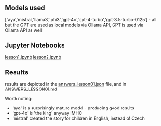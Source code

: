 ## Models used
['aya','mistral','llama3','phi3','gpt-4o','gpt-4-turbo','gpt-3.5-turbo-0125'] - all but the GPT are used as local models via Ollama API, GPT is used via Ollama API as well 

## Jupyter Notebooks
[lesson1.ipynb](https://github.com/alexb7373/ai_course/blob/master/lesson1.ipynb)
[lesson2.ipynb](https://github.com/alexb7373/ai_course/blob/master/lesson2.ipynb)

## Results
results are depicted in the [answers_lesson01.json](https://github.com/alexb7373/ai_course/blob/master/answers_lesson01.json) file, and in [ANSWERS_LESSON01.md](https://github.com/alexb7373/ai_course/blob/master/ANSWERS_LESSON01.md)

Worth noting:
* 'aya' is a surprisingly mature model - producing good results
* 'gpt-4o' is 'the king' anyway IMHO
* 'mistral' created the story for children in English, instead of Czech
